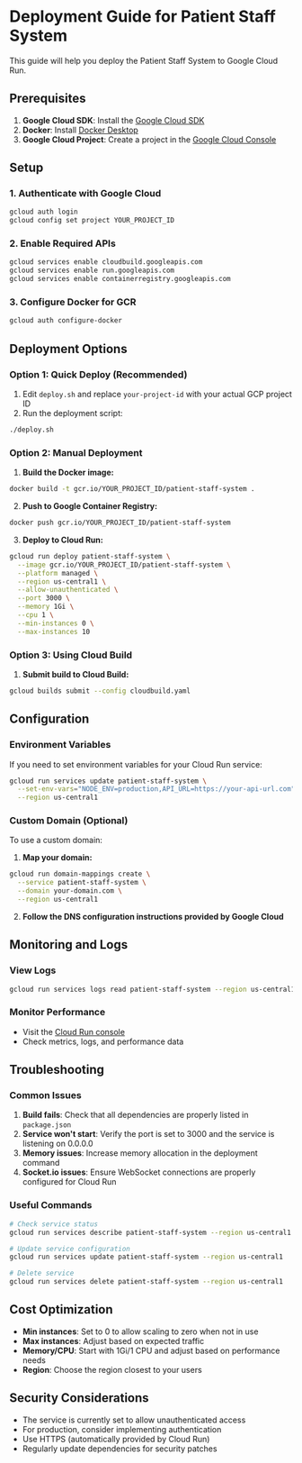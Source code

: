 # Deployment Guide for Patient Staff System

This guide will help you deploy the Patient Staff System to Google Cloud Run.

## Prerequisites

1. **Google Cloud SDK**: Install the [Google Cloud SDK](https://cloud.google.com/sdk/docs/install)
2. **Docker**: Install [Docker Desktop](https://www.docker.com/products/docker-desktop/)
3. **Google Cloud Project**: Create a project in the [Google Cloud Console](https://console.cloud.google.com/)

## Setup

### 1. Authenticate with Google Cloud

```bash
gcloud auth login
gcloud config set project YOUR_PROJECT_ID
```

### 2. Enable Required APIs

```bash
gcloud services enable cloudbuild.googleapis.com
gcloud services enable run.googleapis.com
gcloud services enable containerregistry.googleapis.com
```

### 3. Configure Docker for GCR

```bash
gcloud auth configure-docker
```

## Deployment Options

### Option 1: Quick Deploy (Recommended)

1. Edit `deploy.sh` and replace `your-project-id` with your actual GCP project ID
2. Run the deployment script:

```bash
./deploy.sh
```

### Option 2: Manual Deployment

1. **Build the Docker image:**
```bash
docker build -t gcr.io/YOUR_PROJECT_ID/patient-staff-system .
```

2. **Push to Google Container Registry:**
```bash
docker push gcr.io/YOUR_PROJECT_ID/patient-staff-system
```

3. **Deploy to Cloud Run:**
```bash
gcloud run deploy patient-staff-system \
  --image gcr.io/YOUR_PROJECT_ID/patient-staff-system \
  --platform managed \
  --region us-central1 \
  --allow-unauthenticated \
  --port 3000 \
  --memory 1Gi \
  --cpu 1 \
  --min-instances 0 \
  --max-instances 10
```

### Option 3: Using Cloud Build

1. **Submit build to Cloud Build:**
```bash
gcloud builds submit --config cloudbuild.yaml
```

## Configuration

### Environment Variables

If you need to set environment variables for your Cloud Run service:

```bash
gcloud run services update patient-staff-system \
  --set-env-vars="NODE_ENV=production,API_URL=https://your-api-url.com" \
  --region us-central1
```

### Custom Domain (Optional)

To use a custom domain:

1. **Map your domain:**
```bash
gcloud run domain-mappings create \
  --service patient-staff-system \
  --domain your-domain.com \
  --region us-central1
```

2. **Follow the DNS configuration instructions provided by Google Cloud**

## Monitoring and Logs

### View Logs
```bash
gcloud run services logs read patient-staff-system --region us-central1
```

### Monitor Performance
- Visit the [Cloud Run console](https://console.cloud.google.com/run)
- Check metrics, logs, and performance data

## Troubleshooting

### Common Issues

1. **Build fails**: Check that all dependencies are properly listed in `package.json`
2. **Service won't start**: Verify the port is set to 3000 and the service is listening on 0.0.0.0
3. **Memory issues**: Increase memory allocation in the deployment command
4. **Socket.io issues**: Ensure WebSocket connections are properly configured for Cloud Run

### Useful Commands

```bash
# Check service status
gcloud run services describe patient-staff-system --region us-central1

# Update service configuration
gcloud run services update patient-staff-system --region us-central1

# Delete service
gcloud run services delete patient-staff-system --region us-central1
```

## Cost Optimization

- **Min instances**: Set to 0 to allow scaling to zero when not in use
- **Max instances**: Adjust based on expected traffic
- **Memory/CPU**: Start with 1Gi/1 CPU and adjust based on performance needs
- **Region**: Choose the region closest to your users

## Security Considerations

- The service is currently set to allow unauthenticated access
- For production, consider implementing authentication
- Use HTTPS (automatically provided by Cloud Run)
- Regularly update dependencies for security patches
